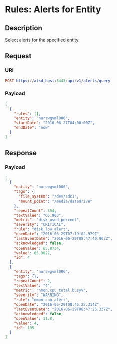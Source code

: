 # Rules: Alerts for Entity

## Description

Select alerts for the specified entity.

## Request

### URI
```elm
POST https://atsd_host:8443/api/v1/alerts/query
```
### Payload

```json
[
  {
    "rules": [],
    "entity": "nurswgvml006",
    "startDate": "2016-06-27T04:00:00Z",
    "endDate": "now"
  }
]
```

## Response

### Payload
```json
[
  {
    "entity": "nurswgvml006",
    "tags": {
      "file_system": "/dev/sdc1",
      "mount_point": "/media/datadrive"
    },
    "repeatCount": 354,
    "textValue": "65.903",
    "metric": "disk_used_percent",
    "severity": "CRITICAL",
    "rule": "disk_low_alert",
    "openDate": "2016-06-29T07:19:02.979Z",
    "lastEventDate": "2016-06-29T08:47:40.962Z",
    "acknowledged": false,
    "openValue": 65.8734,
    "value": 65.9027,
    "id": 4
  },
  {
    "entity": "nurswgvml006",
    "tags": {},
    "repeatCount": 2,
    "textValue": "4",
    "metric": "nmon.cpu_total.busy%",
    "severity": "WARNING",
    "rule": "nmon_cpu_alert",
    "openDate": "2016-06-29T08:45:25.314Z",
    "lastEventDate": "2016-06-29T08:47:25.337Z",
    "acknowledged": false,
    "openValue": 11.8,
    "value": 4,
    "id": 105
  }
]
```

